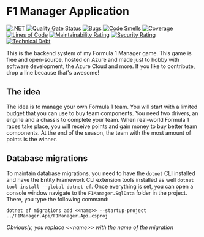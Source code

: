 # F1 Manager Application

[![.NET](https://github.com/nikneem/f1manager-api/actions/workflows/dotnet.yml/badge.svg)](https://github.com/nikneem/f1manager-api/actions/workflows/dotnet.yml)
[![Quality Gate Status](https://sonarcloud.io/api/project_badges/measure?project=nikneem_f1manager-api&metric=alert_status)](https://sonarcloud.io/summary/new_code?id=nikneem_f1manager-api)
[![Bugs](https://sonarcloud.io/api/project_badges/measure?project=nikneem_f1manager-api&metric=bugs)](https://sonarcloud.io/summary/new_code?id=nikneem_f1manager-api)
[![Code Smells](https://sonarcloud.io/api/project_badges/measure?project=nikneem_f1manager-api&metric=code_smells)](https://sonarcloud.io/summary/new_code?id=nikneem_f1manager-api)
[![Coverage](https://sonarcloud.io/api/project_badges/measure?project=nikneem_f1manager-api&metric=coverage)](https://sonarcloud.io/summary/new_code?id=nikneem_f1manager-api)
[![Lines of Code](https://sonarcloud.io/api/project_badges/measure?project=nikneem_f1manager-api&metric=ncloc)](https://sonarcloud.io/summary/new_code?id=nikneem_f1manager-api)
[![Maintainability Rating](https://sonarcloud.io/api/project_badges/measure?project=nikneem_f1manager-api&metric=sqale_rating)](https://sonarcloud.io/summary/new_code?id=nikneem_f1manager-api)
[![Security Rating](https://sonarcloud.io/api/project_badges/measure?project=nikneem_f1manager-api&metric=security_rating)](https://sonarcloud.io/summary/new_code?id=nikneem_f1manager-api)
[![Technical Debt](https://sonarcloud.io/api/project_badges/measure?project=nikneem_f1manager-api&metric=sqale_index)](https://sonarcloud.io/summary/new_code?id=nikneem_f1manager-api)

This is the backend system of my Formula 1 Manager game. This game is free and open-source, hosted on Azure and made just to hobby with software development, the Azure Cloud and more. If you like to contribute, drop a line because that's awesome!

## The idea

The idea is to manage your own Formula 1 team. You will start with a limited budget that you can use to buy team components. You need two drivers, an engine and a chassis to complete your team. When real-world Formula 1 races take place, you will receive points and gain money to buy better team components. At the end of the season, the team with the most amount of points is the winner.

## Database migrations

To maintain database migrations, you need to have the `dotnet` CLI installed and have the Entity Framework CLI extension tools installed as well `dotnet tool install --global dotnet-ef`. Once everything is set, you can open a console window navigate to the `F1Manager.SqlData` folder in the project. There, you type the following command:

`dotnet ef migrations add <<name>> --startup-project ../F1Manager.Api/F1Manager.Api.csproj`

_Obviously, you replace <\<name>> with the name of the migration_
